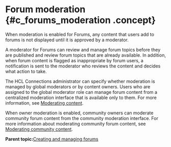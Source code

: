 # Forum moderation {#c_forums_moderation .concept}

When moderation is enabled for Forums, any content that users add to forums is not displayed until it is approved by a moderator.

A moderator for Forums can review and manage forum topics before they are published and review forum topics that are already available. In addition, when forum content is flagged as inappropriate by forum users, a notification is sent to the moderator who reviews the content and decides what action to take.

The HCL Connections administrator can specify whether moderation is managed by global moderators or by content owners. Users who are assigned to the global moderator role can manage forum content from a centralized moderation interface that is available only to them. For more information, see [Moderating content](../eucommon/c_eucommon_global_moderation.md).

When owner moderation is enabled, community owners can moderate community forum content from the community moderation interface. For more information about moderating community forum content, see [Moderating community content](../communities/t_com_moderate_content.md).

**Parent topic:**[Creating and managing forums](../forums/c_forums_manage_forums.md)

